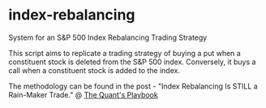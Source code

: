 # index-rebalancing
System for an S&amp;P 500 Index Rebalancing Trading Strategy

This script aims to replicate a trading strategy of buying a put when a constituent stock is deleted from the S&P 500 index. Conversely, it buys a call when a constituent stock is added to the index.

The methodology can be found in the post - "Index Rebalancing Is STILL a Rain-Maker Trade." @ [The Quant's Playbook](https://quantgalore.substack.com/)
